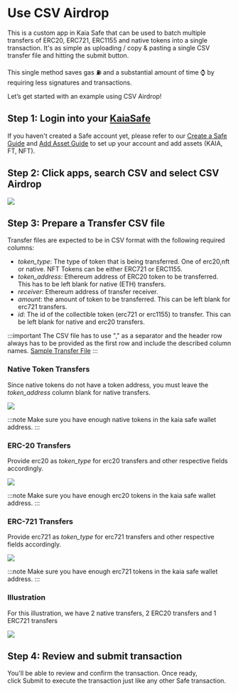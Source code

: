 # Use CSV Airdrop

This is a custom app in Kaia Safe that can be used to batch multiple transfers of ERC20, ERC721, ERC1155 and native tokens into a single transaction. It's as simple as uploading / copy & pasting a single CSV transfer file and hitting the submit button.

This single method saves gas ⛽ and a substantial amount of time ⌚ by requiring less signatures and transactions.

Let’s get started with an example using CSV Airdrop!

## Step 1: Login into your [KaiaSafe](https://safe.kaia.io/)  <a id="login-kaiasafe"></a>

If you haven't created a Safe account yet, please refer to our [Create a Safe Guide](./use-kaia-safe.md#create-a-safe) and [Add Asset Guide](./use-kaia-safe.md#add-assets) to set up your account and add assets (KAIA, FT, NFT).

## Step 2: Click apps, search CSV and select CSV Airdrop  <a id="search-CSV-airdrop"></a>

![](/img/build/tools/kaia-safe/search-csv-app.png)

## Step 3: Prepare a Transfer CSV file <a id="prepare-CSV-airdrop"></a>

Transfer files are expected to be in CSV format with the following required columns:

- _token_type_: The type of token that is being transferred. One of erc20,nft or native. NFT Tokens can be either ERC721 or ERC1155.
- _token_address_: Ethereum address of ERC20 token to be transferred. This has to be left blank for native (ETH) transfers.
- _receiver_: Ethereum address of transfer receiver.
- _amount_: the amount of token to be transferred. This can be left blank for erc721 transfers.
- _id_: The id of the collectible token (erc721 or erc1155) to transfer. This can be left blank for native and erc20 transfers.

:::important
The CSV file has to use "," as a separator and the header row always has to be provided as the first row and include the described column names.
[Sample Transfer File](https://ipfs.io/ipfs/bafybeiesr6b3cm76ofcm2joukgdtuyva3niftmbpbb4sgxsa3qwsenv3lu/sample.csv)
:::

### Native Token Transfers <a id="native-token-trnasfers"></a>

Since native tokens do not have a token address, you must leave the _token_address_ column blank for native transfers.

![](/img/build/tools/kaia-safe/native-csv-app.png)

:::note
Make sure you have enough native tokens in the kaia safe wallet address.
:::

### ERC-20 Transfers <a id="erc20-trnasfers"></a>

Provide erc20 as _token_type_ for erc20 transfers and other respective fields accordingly.

![](/img/build/tools/kaia-safe/erc20-csv-app.png)

:::note
Make sure you have enough erc20 tokens in the kaia safe wallet address.
:::

### ERC-721 Transfers <a id="erc721-transfers"></a>

Provide erc721 as _token_type_ for erc721 transfers and other respective fields accordingly.

![](/img/build/tools/kaia-safe/erc721-csv-app.png)

:::note
Make sure you have enough erc721 tokens in the kaia safe wallet address.
:::

### Illustration <a id="illustration"></a>

For this illustration, we have 2 native transfers, 2 ERC20 transfers and 1 ERC721 transfers

![](/img/build/tools/kaia-safe/rs-csv-app.png)

## Step 4: Review and submit transaction <a id="review-submit-transaction"></a>

You'll be able to review and confirm the transaction. Once ready, click Submit to execute the transaction just like any other Safe transaction.
